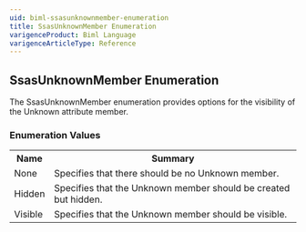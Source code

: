 ```yaml
---
uid: biml-ssasunknownmember-enumeration
title: SsasUnknownMember Enumeration
varigenceProduct: Biml Language
varigenceArticleType: Reference
---
```


## SsasUnknownMember Enumeration<div class="LanguageSummary"><div class ="SummaryItem">The SsasUnknownMember enumeration provides options for the visibility of the Unknown attribute member.</div></div><div class="EnumValueGroup">### Enumeration Values<table id="EnumValue" class="MemberList"><tbody><tr><th class="MemberNameColumnHeader">Name</th><th class="MemberSummaryColumnHeader">Summary</th></tr><tr class="cd0"><td class="MemberName">None</td><td class="MemberSummary"><div class ="SummaryItem">Specifies that there should be no Unknown member.</div> </td></tr><tr class="cd1"><td class="MemberName">Hidden</td><td class="MemberSummary"><div class ="SummaryItem">Specifies that the Unknown member should be created but hidden.</div> </td></tr><tr class="cd0"><td class="MemberName">Visible</td><td class="MemberSummary"><div class ="SummaryItem">Specifies that the Unknown member should be visible.</div> </td></tr></tbody></table></div>
